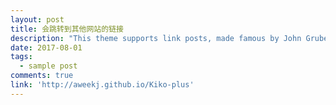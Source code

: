 ```yaml
---
layout: post
title: 会跳转到其他网站的链接
description: "This theme supports link posts, made famous by John Gruber. To use, just add `link: http://url-you-want-linked` to the post's YAML front matter and you're done."
date: 2017-08-01
tags:
  - sample post
comments: true
link: 'http://aweekj.github.io/Kiko-plus'
---
```

